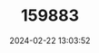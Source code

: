 ---
title: "159883"
category: "Abisara rutherfordii"
draft: false
date: 2024-02-22 13:03:52
languages:
  English: ["Scalloped Judy"]
---